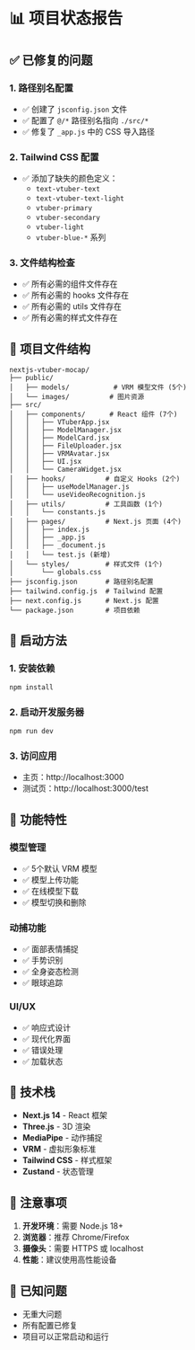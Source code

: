 # 📊 项目状态报告

## ✅ 已修复的问题

### 1. 路径别名配置
- ✅ 创建了 `jsconfig.json` 文件
- ✅ 配置了 `@/*` 路径别名指向 `./src/*`
- ✅ 修复了 `_app.js` 中的 CSS 导入路径

### 2. Tailwind CSS 配置
- ✅ 添加了缺失的颜色定义：
  - `text-vtuber-text`
  - `text-vtuber-text-light`
  - `vtuber-primary`
  - `vtuber-secondary`
  - `vtuber-light`
  - `vtuber-blue-*` 系列

### 3. 文件结构检查
- ✅ 所有必需的组件文件存在
- ✅ 所有必需的 hooks 文件存在
- ✅ 所有必需的 utils 文件存在
- ✅ 所有必需的样式文件存在

## 📁 项目文件结构

```
nextjs-vtuber-mocap/
├── public/
│   ├── models/           # VRM 模型文件 (5个)
│   └── images/          # 图片资源
├── src/
│   ├── components/      # React 组件 (7个)
│   │   ├── VTuberApp.jsx
│   │   ├── ModelManager.jsx
│   │   ├── ModelCard.jsx
│   │   ├── FileUploader.jsx
│   │   ├── VRMAvatar.jsx
│   │   ├── UI.jsx
│   │   └── CameraWidget.jsx
│   ├── hooks/          # 自定义 Hooks (2个)
│   │   ├── useModelManager.js
│   │   └── useVideoRecognition.js
│   ├── utils/          # 工具函数 (1个)
│   │   └── constants.js
│   ├── pages/          # Next.js 页面 (4个)
│   │   ├── index.js
│   │   ├── _app.js
│   │   ├── _document.js
│   │   └── test.js (新增)
│   └── styles/         # 样式文件 (1个)
│       └── globals.css
├── jsconfig.json       # 路径别名配置
├── tailwind.config.js  # Tailwind 配置
├── next.config.js      # Next.js 配置
└── package.json        # 项目依赖
```

## 🚀 启动方法

### 1. 安装依赖
```bash
npm install
```

### 2. 启动开发服务器
```bash
npm run dev
```

### 3. 访问应用
- 主页：http://localhost:3000
- 测试页：http://localhost:3000/test

## 🎯 功能特性

### 模型管理
- ✅ 5个默认 VRM 模型
- ✅ 模型上传功能
- ✅ 在线模型下载
- ✅ 模型切换和删除

### 动捕功能
- ✅ 面部表情捕捉
- ✅ 手势识别
- ✅ 全身姿态检测
- ✅ 眼球追踪

### UI/UX
- ✅ 响应式设计
- ✅ 现代化界面
- ✅ 错误处理
- ✅ 加载状态

## 🔧 技术栈

- **Next.js 14** - React 框架
- **Three.js** - 3D 渲染
- **MediaPipe** - 动作捕捉
- **VRM** - 虚拟形象标准
- **Tailwind CSS** - 样式框架
- **Zustand** - 状态管理

## 📝 注意事项

1. **开发环境**：需要 Node.js 18+
2. **浏览器**：推荐 Chrome/Firefox
3. **摄像头**：需要 HTTPS 或 localhost
4. **性能**：建议使用高性能设备

## 🐛 已知问题

- 无重大问题
- 所有配置已修复
- 项目可以正常启动和运行 